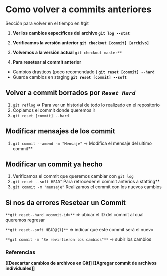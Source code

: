 # Como volver a commits anteriores
Sección para volver en el tiempo en #git  

1. **Ver los cambios específicos del archivo
`git log --stat`**

2. **Verificamos la versión anterior** 
**`git checkout [commit] [archivo]`**

3. **Volvemos a la versión actual** 
`git checkout master**`

4. **Para resetear al commit anterior**
* Cambios drásticos (poco recomendado )  **`git reset [commit] --hard`**
* Guarda cambios en staging   **`git reset [commit] --soft`**

## Volver a commit borrados por *`Reset Hard`*
1. `git reflog` ⇒ Para ver un historial de todo lo realizado en el repositorio
2. Copiamos el commit donde queremos ir
3. `git reset [commit] --hard` 


## Modificar mensajes de los commit

1. `git commit --amend -m "Mensaje"` ⇒ Modifica el mensaje del ultimo commit**

## Modificar un commit ya hecho

1. Verificamos el commit que queremos cambiar con `git log`
2. `git reset --soft HEAD^` Para retroceder el commit anterios a statting**
3. `git commit -m "mensaje"`  Realizamos el commit con los nuevos cambios

## Si nos da errores Resetear un Commit

`**git reset--hard <commit-id>**` ⇒ ubicar el ID del commit al cual queremos regresar

`**git reset--soft HEAD@{1}**` ⇒ indicar que este commit será el nuevo

`**git commit -m "Se revirtieron los cambios"**` ⇒ subir los cambios


### Referencias
**[[Descartar cambios de archivos en Git]]**
**[[Agregar commit de archivos individuales]]**
